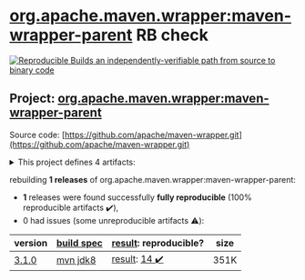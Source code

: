 [org.apache.maven.wrapper:maven-wrapper-parent](https://search.maven.org/artifact/org.apache.maven.wrapper/maven-wrapper-parent/) RB check
=======

[![Reproducible Builds](https://reproducible-builds.org/images/logos/rb.svg) an independently-verifiable path from source to binary code](https://reproducible-builds.org/)

## Project: [org.apache.maven.wrapper:maven-wrapper-parent](https://search.maven.org/artifact/org.apache.maven.wrapper/maven-wrapper-parent/)

Source code: [https://github.com/apache/maven-wrapper.git](https://github.com/apache/maven-wrapper.git)

<details><summary>This project defines 4 artifacts:</summary>

* [org.apache.maven.plugins:maven-wrapper-plugin](https://search.maven.org/artifact/org.apache.maven.plugins/maven-wrapper-plugin/)
* [org.apache.maven.wrapper:maven-wrapper](https://search.maven.org/artifact/org.apache.maven.wrapper/maven-wrapper/)
* [org.apache.maven.wrapper:maven-wrapper-distribution](https://search.maven.org/artifact/org.apache.maven.wrapper/maven-wrapper-distribution/)
* [org.apache.maven.wrapper:maven-wrapper-parent](https://search.maven.org/artifact/org.apache.maven.wrapper/maven-wrapper-parent/)
</details>

rebuilding **1 releases** of org.apache.maven.wrapper:maven-wrapper-parent:
- **1** releases were found successfully **fully reproducible** (100% reproducible artifacts :heavy_check_mark:),
- 0 had issues (some unreproducible artifacts :warning:):

| version | [build spec](/BUILDSPEC.md) | [result](https://reproducible-builds.org/docs/jvm/): reproducible? | size |
| -- | --------- | ------ | -- |
| [3.1.0](https://search.maven.org/artifact/org.apache.maven.wrapper/maven-wrapper-parent/3.1.0/pom) | [mvn jdk8](wrapper-3.1.0.buildspec) | [result](maven-wrapper-parent-3.1.0.buildinfo): [14 :heavy_check_mark: ](maven-wrapper-parent-3.1.0.buildcompare) | 351K |
